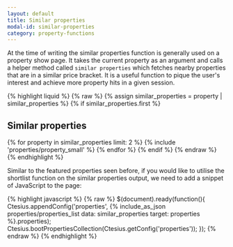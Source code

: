 ```yaml
---
layout: default
title: Similar properties
modal-id: similar-properties
category: property-functions
---
```

At the time of writing the similar properties function is generally used on a property show page. It takes the current property as an argument and calls a helper method called ``similar properties`` which fetches nearby properties that are in a similar price bracket. It is a useful function to pique the user's interest and achieve more property hits in a given session.

{% highlight liquid %}
{% raw %}
{% assign similar_properties = property | similar_properties %}
{% if similar_properties.first %}
 <h2>Similar properties</h2>
 {% for property in similar_properties limit: 2 %}
  {% include 'properties/property_small' %}
 {% endfor %}
{% endif %}
{% endraw %}
{% endhighlight %}

Similar to the featured properties seen before, if you would like to utilise the shortlist function on the similar properties output, we need to add a snippet of JavaScript to the page:

{% highlight javascript %}
{% raw %}
$(document).ready(function(){
 Ctesius.appendConfig('properties', {% include_as_json properties/properties_list data: similar_properties target: properties %}.properties);
 Ctesius.bootPropertiesCollection(Ctesius.getConfig('properties'));
});
{% endraw %}
{% endhighlight %}